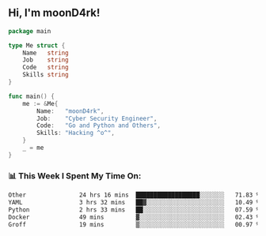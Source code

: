 <h2> Hi, I'm moonD4rk!</h2>

```go
package main

type Me struct {
	Name   string
	Job    string
	Code   string
	Skills string
}

func main() {
	me := &Me{
		Name:   "moonD4rk",
		Job:    "Cyber Security Engineer",
		Code:   "Go and Python and Others",
		Skills: "Hacking ^o^",
	}
	_ = me
}
```

<h3>📊 This Week I Spent My Time On:</h3>
<!-- <img align='right' src="https://github-readme-stats.vercel.app/api?username=moond4rk&show_icons=true&theme=radical", width="300" height="150"> -->

<!--START_SECTION:waka-->

```txt
Other               24 hrs 16 mins  ██████████████████░░░░░░░   71.83 %
YAML                3 hrs 32 mins   ██▓░░░░░░░░░░░░░░░░░░░░░░   10.49 %
Python              2 hrs 33 mins   ██░░░░░░░░░░░░░░░░░░░░░░░   07.59 %
Docker              49 mins         ▓░░░░░░░░░░░░░░░░░░░░░░░░   02.43 %
Groff               19 mins         ▒░░░░░░░░░░░░░░░░░░░░░░░░   00.97 %
```

<!--END_SECTION:waka-->

